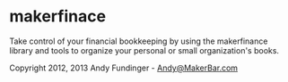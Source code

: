 makerfinace
===========

Take control of your financial bookkeeping by using the makerfinance library and tools to organize your personal or small organization's books.



Copyright 2012, 2013 Andy Fundinger - Andy@MakerBar.com